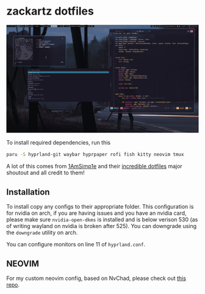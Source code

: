 # zackartz dotfiles

![img](.img/sc.png)

To install required dependencies, run this

```bash
paru -S hyprland-git waybar hyprpaper rofi fish kitty neovim tmux
```

A lot of this comes from [1AmSimp1e](https://github.com/1amsimp1e) and their [incredible dotfiles](https://github.com/1amSimp1e/dots) major shoutout and all credit to them!

## Installation
To install copy any configs to their appropriate folder.
This configuration is for nvidia on arch, if you are having issues and you have an nvidia card, please make sure `nvidia-open-dkms` is installed and is below verison 530 (as of writing wayland on nvidia is broken after 525). You can downgrade using the `downgrade` utility on arch.

You can configure monitors on line 11 of `hyprland.conf`.

## NEOVIM
For my custom neovim config, based on NvChad, please check out [this repo](https://github.com/zackartz/nvim-cfg).
